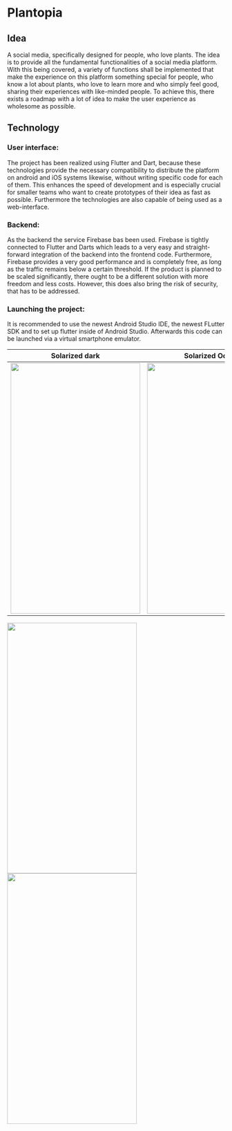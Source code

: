 # Plantopia

## Idea

A social media, specifically designed for people, who love plants.
The idea is to provide all the fundamental functionalities of a social
media platform. With this being covered, a variety of functions shall be
implemented that make the experience on this platform something special
for people, who know a lot about plants, who love to learn more and who
simply feel good, sharing their experiences with like-minded people.
To achieve this, there exists a roadmap with a lot of idea to make the
user experience as wholesome as possible.

## Technology

### User interface:
The project has been realized using Flutter and Dart, because these
technologies provide the necessary compatibility to distribute the
platform on android and iOS systems likewise, without writing specific
code for each of them. This enhances the speed of development and is
especially crucial for smaller teams who want to create prototypes of their
idea as fast as possible. Furthermore the technologies are also capable of
being used as a web-interface.

### Backend:
As the backend the service Firebase bas been used. Firebase is tightly connected
to Flutter and Darts which leads to a very easy and straight-forward integration
of the backend into the frontend code. Furthermore, Firebase provides a very good
performance and is completely free, as long as the traffic remains below a certain
threshold. If the product is planned to be scaled significantly, there ought to
be a different solution with more freedom and less costs. However, this does also
bring the risk of security, that has to be addressed.

### Launching the project:
It is recommended to use the newest Android Studio IDE, the newest FLutter SDK and to
set up flutter inside of Android Studio. Afterwards this code can be launched via a
virtual smartphone emulator.

Solarized dark             |  Solarized Ocean
:-------------------------:|:-------------------------:
<img src="https://github.com/Gauerdia/plantopia/blob/master/readme_content/screenshot_feed.png?raw=true" width="300" height="580">  |  <img src="https://github.com/Gauerdia/plantopia/blob/master/readme_content/screenshot_profile.png?raw=true" width="300" height="580">

<img src="https://github.com/Gauerdia/plantopia/blob/master/readme_content/screenshot_feed.png?raw=true" width="300" height="580">
<img src="https://github.com/Gauerdia/plantopia/blob/master/readme_content/screenshot_profile.png?raw=true" width="300" height="580">